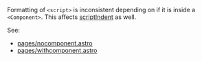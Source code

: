 Formatting of `<script>` is inconsistent depending on if it is inside a `<Component>`. This affects [scriptIndent](https://markup-fmt.netlify.app/config/script-indent.html) as well. 

See: 
 - [pages/nocomponent.astro](./src/pages/nocomponent.astro)
 - [pages/withcomponent.astro](./src/pages/withcomponent.astro)